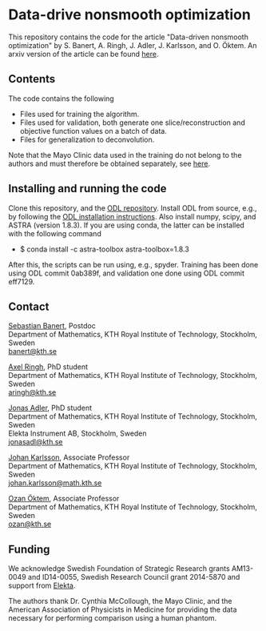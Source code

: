 Data-drive nonsmooth optimization
=====================================

This repository contains the code for the article "Data-driven nonsmooth optimization" by S. Banert, A. Ringh, J. Adler, J. Karlsson, and O. Öktem. An arxiv version of the article can be found [here](https://arxiv.org/abs/1808.00946).

Contents
--------
The code contains the following

* Files used for training the algorithm.
* Files used for validation, both generate one slice/reconstruction and objective function values on a batch of data.
* Files for generalization to deconvolution.

Note that the Mayo Clinic data used in the training do not belong to the authors and must therefore be obtained separately, see [here](https://www.aapm.org/GrandChallenge/LowDoseCT/).


Installing and running the code
-------------------------------
Clone this repository, and the [ODL repository](https://github.com/odlgroup/odl).
Install ODL from source, e.g., by following the [ODL installation instructions](https://odlgroup.github.io/odl/getting_started/installing.html).
Also install numpy, scipy, and ASTRA (version 1.8.3).
If you are using conda, the latter can be installed with the following command
* $ conda install -c astra-toolbox astra-toolbox=1.8.3

After this, the scripts can be run using, e.g., spyder.
Training has been done using ODL commit 0ab389f, and validation one done using ODL commit eff7129.


Contact
-------
[Sebastian Banert](https://www.kth.se/profile/banert), Postdoc  
Department of Mathematics, KTH Royal Institute of Technology, Stockholm, Sweden  
banert@kth.se

[Axel Ringh](https://www.kth.se/profile/aringh), PhD student  
Department of Mathematics, KTH Royal Institute of Technology, Stockholm, Sweden  
aringh@kth.se

[Jonas Adler](https://www.kth.se/profile/jonasadl), PhD student  
Department of Mathematics, KTH Royal Institute of Technology, Stockholm, Sweden  
Elekta Instrument AB, Stockholm, Sweden  
jonasadl@kth.se

[Johan Karlsson](http://math.kth.se/~johan79), Associate Professor  
Department of Mathematics, KTH Royal Institute of Technology, Stockholm, Sweden  
johan.karlsson@math.kth.se

[Ozan Öktem](https://www.kth.se/profile/ozan), Associate Professor  
Department of Mathematics, KTH Royal Institute of Technology, Stockholm, Sweden  
ozan@kth.se


Funding
-------
We acknowledge Swedish Foundation of Strategic Research grants AM13-0049 and ID14-0055, Swedish Research Council grant 2014-5870 and support from [Elekta](https://www.elekta.com/).

The authors thank Dr. Cynthia McCollough, the Mayo Clinic, and the American Association of Physicists in Medicine for providing the data necessary for performing comparison using a human phantom.
